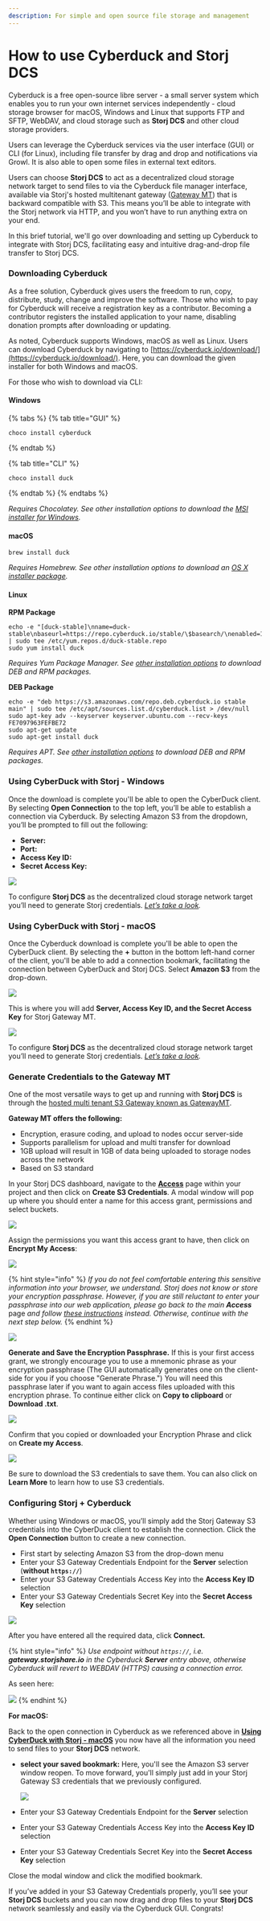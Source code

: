 ```yaml
---
description: For simple and open source file storage and management
---
```


# How to use Cyberduck and Storj DCS

Cyberduck is a free open-source libre server - a small server system which enables you to run your own internet services independently - cloud storage browser for macOS, Windows and Linux that supports FTP and SFTP, WebDAV, and cloud storage such as **Storj DCS** and other cloud storage providers.

Users can leverage the Cyberduck services via the user interface (GUI) or CLI (for Linux), including file transfer by drag and drop and notifications via Growl. It is also able to open some files in external text editors.

Users can choose **Storj DCS** to act as a decentralized cloud storage network target to send files to via the Cyberduck file manager interface, available via Storj's hosted multitenant gateway ([Gateway MT](https://docs.storj.io/dcs/getting-started/gateway-mt/)) that is backward compatible with S3. This means you’ll be able to integrate with the Storj network via HTTP, and you won’t have to run anything extra on your end.

In this brief tutorial, we'll go over downloading and setting up Cyberduck to integrate with Storj DCS, facilitating easy and intuitive drag-and-drop file transfer to Storj DCS.

### Downloading Cyberduck

As a free solution, Cyberduck gives users the freedom to run, copy, distribute, study, change and improve the software. Those who wish to pay for Cyberduck will receive a registration key as a contributor. Becoming a contributor registers the installed application to your name, disabling donation prompts after downloading or updating.

As noted, Cyberduck supports Windows, macOS as well as Linux. Users can download Cyberduck by navigating to [https://cyberduck.io/download/](https://cyberduck.io/download/). Here, you can download the given installer for both Windows and macOS.

For those who wish to download via CLI:

#### Windows

{% tabs %}
{% tab title="GUI" %}
```
choco install cyberduck
```
{% endtab %}

{% tab title="CLI" %}
```
choco install duck
```
{% endtab %}
{% endtabs %}

_Requires Chocolatey. See other installation options to download the_ [_MSI installer for Windows_](https://cyberduck.io/download/)_._

#### macOS

```
brew install duck
```

_Requires Homebrew. See other installation options to download an_ [_OS X installer package_](https://cyberduck.io/download/)_._

#### Linux

**RPM Package**

```
echo -e "[duck-stable]\nname=duck-stable\nbaseurl=https://repo.cyberduck.io/stable/\$basearch/\nenabled=1\ngpgcheck=0" | sudo tee /etc/yum.repos.d/duck-stable.repo
sudo yum install duck
```

_Requires Yum Package Manager. See_ [_other installation options_](https://docs.duck.sh/cli/#Linux) _to download DEB and RPM packages._

**DEB Package**

```
echo -e "deb https://s3.amazonaws.com/repo.deb.cyberduck.io stable main" | sudo tee /etc/apt/sources.list.d/cyberduck.list > /dev/null
sudo apt-key adv --keyserver keyserver.ubuntu.com --recv-keys FE7097963FEFBE72
sudo apt-get update
sudo apt-get install duck
```

_Requires APT. See_ [_other installation options_](https://docs.duck.sh/cli/#Linux) _to download DEB and RPM packages._

### Using CyberDuck with Storj - Windows

Once the download is complete you'll be able to open the CyberDuck client. By selecting **Open Connection** to the top left, you’ll be able to establish a connection via Cyberduck. By selecting Amazon S3 from the dropdown, you’ll be prompted to fill out the following:

* **Server:**
* **Port:**
* **Access Key ID:**
* **Secret Access Key:**

![](<../.gitbook/assets/image (30).png>)

To configure **Storj DCS** as the decentralized cloud storage network target you’ll need to generate Storj credentials. [_Let’s take a look_](how-to-use-cyberduck-and-storj-dcs.md#generate-credentials-to-the-gateway-mt)_._

### Using CyberDuck with Storj - macOS

Once the Cyberduck download is complete you'll be able to open the CyberDuck client. By selecting the **+** button in the bottom left-hand corner of the client, you'll be able to add a connection bookmark, facilitating the connection between CyberDuck and Storj DCS. Select **Amazon S3** from the drop-down.

![](<../.gitbook/assets/Copy of CyberDuck MAC pt1.png>)

This is where you will add **Server, Access Key ID, and the Secret Access Key** for Storj Gateway MT.

![](<../.gitbook/assets/image (29).png>)

To configure **Storj DCS** as the decentralized cloud storage network target you’ll need to generate Storj credentials. [_Let’s take a look_](how-to-use-cyberduck-and-storj-dcs.md#generate-credentials-to-the-gateway-mt)_._

### Generate Credentials to the Gateway MT

One of the most versatile ways to get up and running with **Storj DCS** is through the [hosted multi tenant S3 Gateway known as GatewayMT](../api-reference/s3-compatible-gateway/).

**Gateway MT offers the following:**

* Encryption, erasure coding, and upload to nodes occur server-side
* Supports parallelism for upload and multi transfer for download
* 1GB upload will result in 1GB of data being uploaded to storage nodes across the network
* Based on S3 standard

In your Storj DCS dashboard, navigate to the [**Access**](../getting-started/satellite-developer-account/access-grants.md) page within your project and then click on **Create S3 Credentials**. A modal window will pop up where you should enter a name for this access grant, permissions and select buckets.

![](<../.gitbook/assets/image (17).png>)

Assign the permissions you want this access grant to have, then click on **Encrypt My Access**:

![](<../.gitbook/assets/image (28).png>)

{% hint style="info" %}
_If you do not feel comfortable entering this sensitive information into your browser, we understand. Storj does not know or store your encryption passphrase. However, if you are still reluctant to enter your passphrase into our web application, please go back to the main **Access**_ page _and follow_ [_these instructions_](../getting-started/quickstart-uplink-cli/generate-access-grants-and-tokens/generate-a-token.md) _instead. Otherwise, continue with the next step below._
{% endhint %}

![](<../.gitbook/assets/image (3).png>)

**Generate and Save the Encryption Passphrase.** If this is your first access grant, we strongly encourage you to use a mnemonic phrase as your encryption passphrase (The GUI automatically generates one on the client-side for you if you choose "Generate Phrase.") You will need this passphrase later if you want to again access files uploaded with this encryption phrase. To continue either click on **Copy to clipboard** or **Download .txt**.

![](<../.gitbook/assets/image (1).png>)

Confirm that you copied or downloaded your Encryption Phrase and click on **Create my Access**.

![](../.gitbook/assets/image.png)

Be sure to download the S3 credentials to save them. You can also click on **Learn More** to learn how to use S3 credentials.

### Configuring Storj + Cyberduck

Whether using Windows or macOS, you’ll simply add the Storj Gateway S3 credentials into the CyberDuck client to establish the connection. Click the **Open Connection** button to create a new connection.

* First start by selecting Amazon S3 from the drop-down menu
* Enter your S3 Gateway Credentials Endpoint for the **Server** selection (**without `https://`**)
* Enter your S3 Gateway Credentials Access Key into the **Access Key ID** selection
* Enter your S3 Gateway Credentials Secret Key into the **Secret Access Key** selection

![](<../.gitbook/assets/image (30).png>)

After you have entered all the required data, click **Connect.**&#x20;

{% hint style="info" %}
_Use endpoint without `https://`, i.e. **gateway.storjshare.io** in the Cyberduck **Server** entry above, otherwise Cyberduck will revert to WEBDAV (HTTPS) causing a connection error._

As seen here:

![](https://lh6.googleusercontent.com/36wWD3Zfow0ZEyrn3OP-c-wFm\_KPrIEvwOjmtTBMsZtV-\_7USmgYtgrRRXAQ\_Y8BnFGLdpGxGsaqdM49sdhGsxu98Y19\_C8QQGz1tmQl7xBVvKtk0WV5eBxUAmaY0n71-XfYB4Tt)
{% endhint %}

**For macOS:**

Back to the open connection in Cyberduck as we referenced above in [**Using CyberDuck with Storj - macOS**](how-to-use-cyberduck-and-storj-dcs.md#using-cyberduck-with-storj-macos) you now have all the information you need to send files to your **Storj DCS** network.

*   **select your saved bookmark:** Here, you'll see the Amazon S3 server window reopen. To move forward, you'll simply just add in your Storj Gateway S3 credentials that we previously configured.

    ![](<../.gitbook/assets/image (29).png>)
* Enter your S3 Gateway Credentials Endpoint for the **Server** selection
* Enter your S3 Gateway Credentials Access Key into the **Access Key ID** selection
* Enter your S3 Gateway Credentials Secret Key into the **Secret Access Key** selection

Close the modal window and click the modified bookmark.

If you’ve added in your S3 Gateway Credentials properly, you’ll see your **Storj DCS** buckets and you can now drag and drop files to your **Storj DCS** network seamlessly and easily via the Cyberduck GUI. Congrats!

